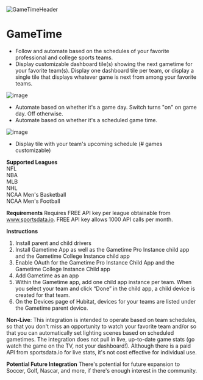 
![GameTimeHeader](https://github.com/user-attachments/assets/9119b9bb-6a22-4f9f-ac63-a00cc65bba35)

# GameTime

- Follow and automate based on the schedules of your favorite professional and college sports teams.
- Display customizable dashboard tile(s) showing the next gametime for your favorite team(s). Display one dashboard tile per team, or display a single tile that displays whatever game is next from among your favorite teams.

![image](https://user-images.githubusercontent.com/12822477/116754970-a79bcb00-a9d7-11eb-8e3e-a2ad18d155a9.png)
- Automate based on whether it's a game day. Switch turns "on" on game day. Off otherwise.
- Automate based on whether it's a scheduled game time.

![image](https://user-images.githubusercontent.com/12822477/116754944-9b177280-a9d7-11eb-8e1a-ffe7eb49242c.png)

- Display tile with your team's upcoming schedule (# games customizable)

**Supported Leagues**<br>
NFL<br>
NBA<br>
MLB<br>
NHL<br>
NCAA Men's Basketball<br>
NCAA Men's Football<br>

**Requirements**
Requires FREE API key per league obtainable from www.sportsdata.io. FREE API key allows 1000 API calls per month.

**Instructions**

1. Install parent and child drivers
2. Install Gametime App as well as the Gametime Pro Instance child app and the Gametime College Instance child app
3. Enable OAuth for the Gametime Pro Instance Child App and the Gametime College Instance Child app
4. Add Gametime as an app
5. Within the Gametime app, add one child app instance per team. When you select your team and click “Done” in the child app, a child device is created for that team.
6. On the Devices page of Hubitat, devices for your teams are listed under the Gametime parent device.

**Non-Live**: This integration is intended to operate based on team schedules, so that you don't miss an opportunity to watch your favorite team and/or so that you can automatically set lighting scenes based on scheduled gametimes. The integration does not pull in live, up-to-date game stats (go watch the game on the TV, not your dashboard!). Although there is a paid API from sportsdata.io for live stats, it's not cost effective for individual use.

**Potential Future Integration**
There's potential for future expansion to Soccer, Golf, Nascar, and more, if there's enough interest in the community.
